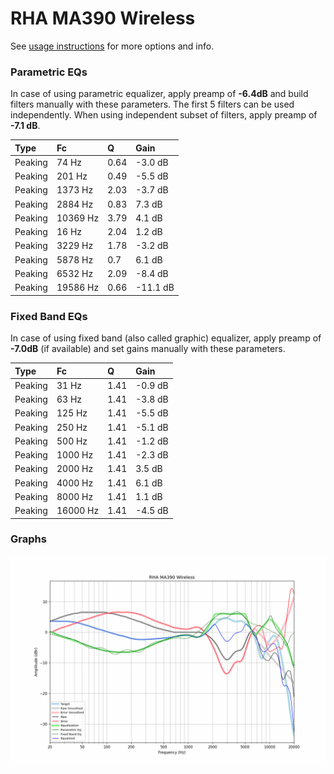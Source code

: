 # RHA MA390 Wireless
See [usage instructions](https://github.com/jaakkopasanen/AutoEq#usage) for more options and info.

### Parametric EQs
In case of using parametric equalizer, apply preamp of **-6.4dB** and build filters manually
with these parameters. The first 5 filters can be used independently.
When using independent subset of filters, apply preamp of **-7.1 dB**.

| Type    | Fc       |    Q | Gain     |
|:--------|:---------|:-----|:---------|
| Peaking | 74 Hz    | 0.64 | -3.0 dB  |
| Peaking | 201 Hz   | 0.49 | -5.5 dB  |
| Peaking | 1373 Hz  | 2.03 | -3.7 dB  |
| Peaking | 2884 Hz  | 0.83 | 7.3 dB   |
| Peaking | 10369 Hz | 3.79 | 4.1 dB   |
| Peaking | 16 Hz    | 2.04 | 1.2 dB   |
| Peaking | 3229 Hz  | 1.78 | -3.2 dB  |
| Peaking | 5878 Hz  | 0.7  | 6.1 dB   |
| Peaking | 6532 Hz  | 2.09 | -8.4 dB  |
| Peaking | 19586 Hz | 0.66 | -11.1 dB |

### Fixed Band EQs
In case of using fixed band (also called graphic) equalizer, apply preamp of **-7.0dB**
(if available) and set gains manually with these parameters.

| Type    | Fc       |    Q | Gain    |
|:--------|:---------|:-----|:--------|
| Peaking | 31 Hz    | 1.41 | -0.9 dB |
| Peaking | 63 Hz    | 1.41 | -3.8 dB |
| Peaking | 125 Hz   | 1.41 | -5.5 dB |
| Peaking | 250 Hz   | 1.41 | -5.1 dB |
| Peaking | 500 Hz   | 1.41 | -1.2 dB |
| Peaking | 1000 Hz  | 1.41 | -2.3 dB |
| Peaking | 2000 Hz  | 1.41 | 3.5 dB  |
| Peaking | 4000 Hz  | 1.41 | 6.1 dB  |
| Peaking | 8000 Hz  | 1.41 | 1.1 dB  |
| Peaking | 16000 Hz | 1.41 | -4.5 dB |

### Graphs
![](./RHA%20MA390%20Wireless.png)